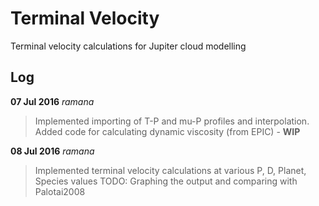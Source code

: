# Terminal Velocity 
Terminal velocity calculations for Jupiter cloud modelling

## Log
**07 Jul 2016** *ramana*
> Implemented importing of T-P and mu-P profiles and interpolation. 
> Added code for calculating dynamic viscosity (from EPIC) - **WIP**

**08 Jul 2016** *ramana*
> Implemented terminal velocity calculations at various P, D, Planet, Species values
> TODO: Graphing the output and comparing with Palotai2008
